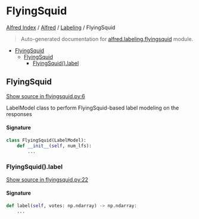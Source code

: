 # FlyingSquid

[Alfred Index](../../README.md#alfred-index) /
[Alfred](../index.md#alfred) /
[Labeling](./index.md#labeling) /
FlyingSquid

> Auto-generated documentation for [alfred.labeling.flyingsquid](../../../alfred/labeling/flyingsquid.py) module.

- [FlyingSquid](#flyingsquid)
  - [FlyingSquid](#flyingsquid-1)
    - [FlyingSquid().label](#flyingsquid()label)

## FlyingSquid

[Show source in flyingsquid.py:6](../../../alfred/labeling/flyingsquid.py#L6)

LabelModel class to perform FlyingSquid-based label modeling on the responses

#### Signature

```python
class FlyingSquid(LabelModel):
    def __init__(self, num_lfs):
        ...
```

### FlyingSquid().label

[Show source in flyingsquid.py:22](../../../alfred/labeling/flyingsquid.py#L22)

#### Signature

```python
def label(self, votes: np.ndarray) -> np.ndarray:
    ...
```